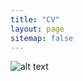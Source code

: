 ```yaml
---
title: "CV"
layout: page
sitemap: false
---
```


![alt text](https://github.com/lauraguzmanrincon/lauraguzmanrincon.github.io/files/lauraguzmanrincon)
